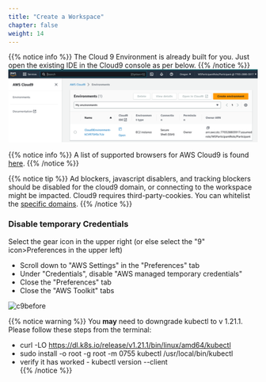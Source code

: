 ```yaml
---
title: "Create a Workspace"
chapter: false
weight: 14
---
```



{{% notice info %}}
The Cloud 9 Environment is already built for you. Just open the existing IDE in the Cloud9 console as per below.
{{% /notice %}}
![img.png](img.png)

{{% notice info %}}
A list of supported browsers for AWS Cloud9 is found [here]( https://docs.aws.amazon.com/cloud9/latest/user-guide/browsers.html).
{{% /notice %}}

{{% notice tip %}}
Ad blockers, javascript disablers, and tracking blockers should be disabled for
the cloud9 domain, or connecting to the workspace might be impacted.
Cloud9 requires third-party-cookies. You can whitelist the [specific domains]( https://docs.aws.amazon.com/cloud9/latest/user-guide/troubleshooting.html#troubleshooting-env-loading).
{{% /notice %}}

### Disable temporary Credentials

Select the gear icon in the upper right (or else select the "9" icon>Preferences in the upper left)

- Scroll down to "AWS Settings" in the "Preferences" tab
- Under "Credentials", disable "AWS managed temporary credentials"
- Close the "Preferences" tab
- Close the "AWS Toolkit" tabs

![c9before](/images/prerequisites/cloud9-tmp-cred.png)

{{% notice warning %}}
You **may** need to downgrade kubectl to v 1.21.1. Please follow these steps from the terminal: <br/>
* curl -LO https://dl.k8s.io/release/v1.21.1/bin/linux/amd64/kubectl<br/>
* sudo install -o root -g root -m 0755 kubectl /usr/local/bin/kubectl<br/>
* verify it has worked - kubectl version --client<br/>
{{% /notice %}}